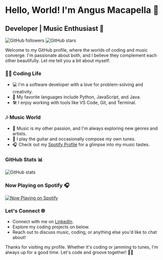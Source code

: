 
# Hello, World! I'm Angus Macapella 👋
## Developer | Music Enthusiast 🎵

![GitHub followers](https://img.shields.io/github/followers/AMACAFELLA?label=Follow&style=social)
![GitHub stars](https://img.shields.io/github/stars/AMACAFELLA?label=Stars&style=social)

Welcome to my GitHub profile, where the worlds of coding and music converge. I'm passionate about both, and I believe they complement each other beautifully. Let me tell you a bit about myself:

### 👨‍💻 Coding Life

- 💻 I'm a software developer with a love for problem-solving and creativity.
- 🚀 My favorite languages include Python, JavaScript, and Java.
- 🛠️ I enjoy working with tools like VS Code, Git, and Terminal.

### 🎶 Music World

- 🎵 Music is my other passion, and I'm always exploring new genres and artists.
- 🎸 I play the guitar and occasionally compose my own tunes.
- 🎧 Check out my [Spotify Profile](https://open.spotify.com/user/angus.macapella1) for a glimpse into my music tastes.

### GitHub Stats 📊

![GitHub stats](https://github-readme-stats.vercel.app/api?username=AMACAFELLA&show_icons=true&theme=default)

### Now Playing on Spotify 🎧

[![Now Playing on Spotify](https://spotify-github-profile.vercel.app/api/view?uid=angus.macapella1&cover_image=false&theme=default&show_offline=false&background_color=121212&interchange=false&bar_color=53b14f&bar_color_cover=true)](https://github.com/kittinan/spotify-github-profile)

### Let's Connect 🌐

- Connect with me on [LinkedIn](https://www.linkedin.com/in/angus-macapella).
- Explore my coding projects on below.
- Reach out to discuss music, coding, or anything else you'd like to chat about!

Thanks for visiting my profile. Whether it's coding or jamming to tunes, I'm always up for a good time. Let's code and groove together! 🚀🎶
